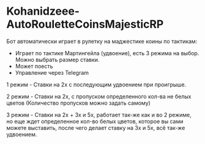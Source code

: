 # Kohanidzeee-AutoRouletteCoinsMajesticRP
Бот автоматически играет в рулетку на маджестике коины по тактикам:

- Играет по тактике Мартингейла (удвоение), есть 3 режима на выбор. Можно выбрать размер ставки.
- Может поесть
- Управление через Telegram

1 режим - Ставки на 2х с последующим удвоением при проигрыше. 

2 режим - Ставки на 2х, с пропуском определенного кол-ва не белых цветов (Количество пропусков можно задать самому)

3 режим - Ставки на 2х + 3x и 5x, работает так-же как и во 2 режиме, но еще ждет определенное кол-во белых цветов, которое вы сами можете выставить, после чего делает ставку на 3х и 5х, всё так-же удвоением.

